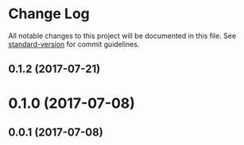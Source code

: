# Change Log

All notable changes to this project will be documented in this file.
See [standard-version](https://github.com/conventional-changelog/standard-version) for commit guidelines.

<a name="0.1.2"></a>
## 0.1.2 (2017-07-21)




<a name="0.1.0"></a>
# 0.1.0 (2017-07-08)




<a name="0.0.1"></a>
## 0.0.1 (2017-07-08)
